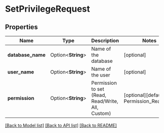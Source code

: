 # SetPrivilegeRequest

## Properties

Name | Type | Description | Notes
------------ | ------------- | ------------- | -------------
**database_name** | Option<**String**> | Name of the database | [optional]
**user_name** | Option<**String**> | Name of the user | [optional]
**permission** | Option<**String**> | Permission to set (Read, Read/Write, All, Custom) | [optional][default to Permission_Readonly]

[[Back to Model list]](../README.md#documentation-for-models) [[Back to API list]](../README.md#documentation-for-api-endpoints) [[Back to README]](../README.md)


